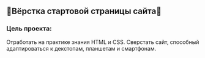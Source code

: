 ## 🌟Вёрстка стартовой страницы сайта🌟

### Цель проекта:
Отработать на практике знания HTML и CSS.
Сверстать сайт, способный адаптироваться к декстопам, планшетам и смартфонам.
